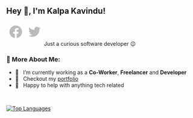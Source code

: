## Hey 👋, I'm Kalpa Kavindu!
<a href='https://web.facebook.com/KalpaRathnaweera/'><img style="padding:5px;" align='left' alt="facebook" src="./assets/icons/facebook.svg" height='40px'/></a>
<a href='https://twitter.com/kalpakavindu'><img style="padding:5px;" align='left' alt="twitter" src="./assets/icons/twitter.svg" height='40px'/></a>
<br />
<br />

Just a curious software developer 😉
<br/>


### 🧐 More About Me:
-   🔭 &nbsp; I’m currently working as a **Co-Worker**, **Freelancer** and **Developer**
-   📝 &nbsp; Checkout my [portfolio](https://kalpakavindu.vercel.app)
-   💬 &nbsp; Happy to help with anything tech related


<br>


<a href="https://github.com/kalpakavindu">
  
![Top Languages](https://github-readme-stats.vercel.app/api/top-langs/?username=kalpakavindu&layout=compact&theme=gotham)
  
</a>
